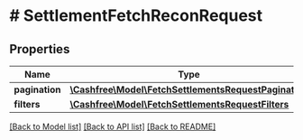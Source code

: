 # # SettlementFetchReconRequest

## Properties

Name | Type | Description | Notes
------------ | ------------- | ------------- | -------------
**pagination** | [**\Cashfree\Model\FetchSettlementsRequestPagination**](FetchSettlementsRequestPagination.md) |  |
**filters** | [**\Cashfree\Model\FetchSettlementsRequestFilters**](FetchSettlementsRequestFilters.md) |  |

[[Back to Model list]](../../README.md#models) [[Back to API list]](../../README.md#endpoints) [[Back to README]](../../README.md)
